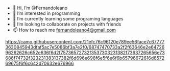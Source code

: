 - 👋 Hi, I’m @Fernandoleano
- 👀 I’m interested in programming
- 🌱 I’m currently learning some programing languages
- 💞️ I’m looking to collaborate on projects with friends
- 📫 How to reach me fernandoleano4@gmail.com

https://camo.githubusercontent.com/21efc76c96120e789ee56face7c677773630845943dfaf5ac7e5086bf3a7e2f0/68747470733a2f2f63646e2e6472696262626c652e636f6d2f75736572732f3537303231382f73637265656e73686f74732f323231383137382f6d696e696f6e5f6e6f6b65796672616d657269675f6f6c642d70632e676966

<!---
Fernandoleano/Fernandoleano is a ✨ special ✨ repository because its `README.md` (this file) appears on your GitHub profile.
You can click the Preview link to take a look at your changes.
--->
